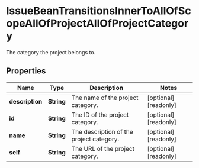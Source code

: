 

# IssueBeanTransitionsInnerToAllOfScopeAllOfProjectAllOfProjectCategory

The category the project belongs to.

## Properties

| Name | Type | Description | Notes |
|------------ | ------------- | ------------- | -------------|
|**description** | **String** | The name of the project category. |  [optional] [readonly] |
|**id** | **String** | The ID of the project category. |  [optional] [readonly] |
|**name** | **String** | The description of the project category. |  [optional] [readonly] |
|**self** | **String** | The URL of the project category. |  [optional] [readonly] |




